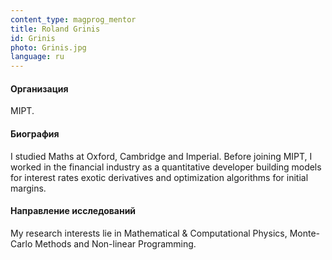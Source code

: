 ```yaml
---
content_type: magprog_mentor
title: Roland Grinis
id: Grinis
photo: Grinis.jpg
language: ru
---
```


#### Организация
MIPT.

#### Биография
I studied Maths at Oxford, Cambridge and Imperial. Before joining MIPT, I worked in the financial industry as a quantitative developer building models for interest rates exotic derivatives and optimization algorithms for initial margins.

#### Направление исследований

My research interests lie in Mathematical & Computational Physics, Monte-Carlo Methods and Non-linear Programming.
